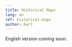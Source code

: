 ```yaml
---
title: Historical Maps
lang: en
ref: historical-maps
author: bert
---
```


English version coming soon.